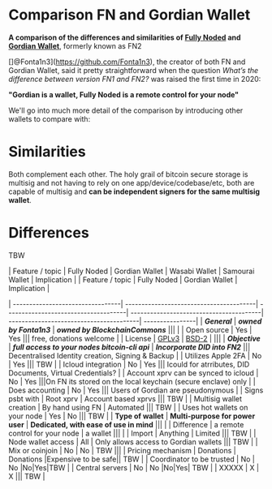 
# Comparison FN and Gordian Wallet

**A comparison of the differences and similarities of [Fully Noded](https://github.com/Fonta1n3/FullyNoded) and [Gordian Wallet](https://github.com/BlockchainCommons/GordianWallet-iOS)**, formerly known as FN2

[]@Fonta1n3](https://github.com/Fonta1n3), the creator of both FN and Gordian Wallet, said it pretty straightforward when the question *What’s the difference between version FN1 and FN2?* was raised the first time in 2020: <br/>

**"Gordian is a wallet, Fully Noded is a remote control for your node"**

We'll go into much more detail of the comparison by introducing other wallets to compare with: <TBW>

# Similarities

Both complement each other. The holy grail of bitcoin secure storage is multisig and not having to rely on one app/device/codebase/etc, both are capable of multisig and **can be independent signers for the same multisig wallet**.

# Differences
TBW


| Feature / topic                  | Fully Noded                             | Gordian Wallet                           | Wasabi Wallet                           | Samourai Wallet                           | Implication   |
| Feature / topic                  | Fully Noded                             | Gordian Wallet                           | Implication   |

| ---------------------------------| ----------------------------------------| -------------------------------------| ----------------------------------------| ----------------------------------------| ----------------| 
| ***General***                        | ***owned by Fonta1n3***   | ***owned by BlockchainCommons***                 |||                     |
| Open source               | Yes                                     | Yes                                      ||| free, donations welcome                                          |
| License                   | [GPLv3](https://github.com/Fonta1n3/FullyNoded/blob/master/LICENSE.md)                                         | [BSD-2](https://github.com/BlockchainCommons/GordianWallet-iOS/blob/master/LICENSE)                      |                                          |||
| ***Objective***                        | ***full access to your nodes bitcoin-cli api***   | ***Incorporate DID into FN2***                 ||| Decentralised Identity creation, Signing & Backup |
| Utilizes Apple 2FA               | No                                      | Yes                                      ||| TBW                                               |
| Icloud integration               | No                                      | Yes                                      ||| Icould for atrributes, DID Documents, Virtual Credentials?                      |
| Account xprv can be synced to icloud | No                                   | Yes                                       |||On FN its stored on the local keychain (secure enclave) only   |
| Does accounting                  | No                                      | Yes                                      ||| Users of Gordian are pseudonymous                     |
| Signs psbt with                  | Root xprv                               | Account based xprvs                      ||| TBW                                               |
| Multisig wallet creation         | By hand using FN                        | Automated                                ||| TBW                                               |
| Uses hot wallets on your node    | Yes                                     | No                                       ||| TBW                                               |
| **Type of wallet**               | **Multi-purpose for power user**        | **Dedicated, with ease of use in mind**  |||                                                   |
| Difference                       | a remote control for your node          | a wallet                                 |||                                               |
| Import                           | Anything                                | Limited                                  ||| TBW                                               |
| Node wallet access               | All                                     | Only allows access to Gordian wallets        ||| TBW                                               |
| Mix or coinjoin               | No                                     | No        | TBW                                               |||
| Pricing mechanism               | Donations                                     | Donations        |Expensive to be safe|| TBW                                               |
| Coordinator to be trusted               | No                                     | No        |No|Yes|TBW                                               |
| Central servers               | No                                     | No        |No|Yes| TBW                                               |
| XXXXX               | X                                     | X        ||| TBW                                               |

